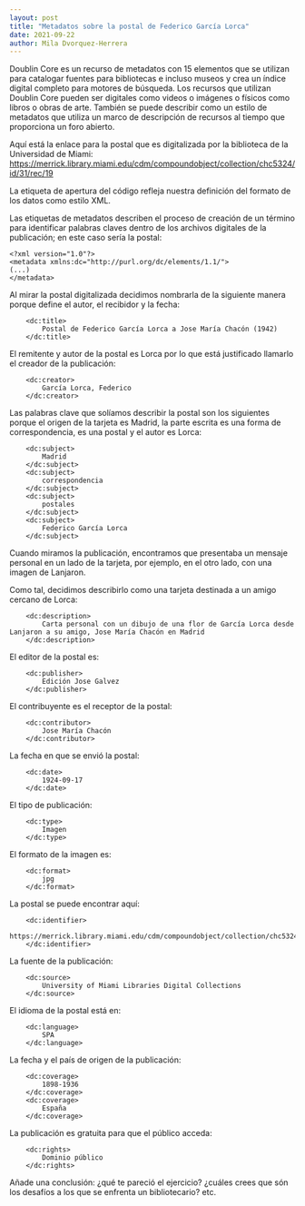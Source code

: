```yaml
---
layout: post
title: "Metadatos sobre la postal de Federico García Lorca"
date: 2021-09-22
author: Mila Dvorquez-Herrera
---
```


Doublin Core es un recurso de metadatos con 15 elementos que se utilizan para catalogar fuentes para bibliotecas e incluso museos y crea un índice digital completo para motores de búsqueda. Los recursos que utilizan Doublin Core pueden ser digitales como videos o imágenes o físicos como libros o obras de arte. También se puede describir como un estilo de metadatos que utiliza un marco de descripción de recursos al tiempo que proporciona un foro abierto. 

Aquí está la enlace para la postal que es digitalizada por la biblioteca de la Universidad de Miami: https://merrick.library.miami.edu/cdm/compoundobject/collection/chc5324/id/31/rec/19

La etiqueta de apertura del código refleja nuestra definición del formato de los datos como estilo XML. 

Las etiquetas de metadatos describen el proceso de creación de un término para identificar palabras claves dentro de los archivos digitales de la publicación; en este caso sería la postal: 

```
<?xml version="1.0"?>
<metadata xmlns:dc="http://purl.org/dc/elements/1.1/">
(...)
</metadata>
```

Al mirar la postal digitalizada decidimos nombrarla de la siguiente manera porque define el autor, el recibidor y la fecha: 

```
    <dc:title> 
        Postal de Federico García Lorca a Jose María Chacón (1942)
    </dc:title> 
 ```

El remitente y autor de la postal es Lorca por lo que está justificado llamarlo el creador de la publicación:

```
    <dc:creator> 
        García Lorca, Federico
    </dc:creator> 
 ```
 
Las palabras clave que solíamos describir la postal son los siguientes porque el origen de la tarjeta es Madrid, la parte escrita es una forma de correspondencia, es una postal y el autor es Lorca: 

```
    <dc:subject> 
        Madrid
    </dc:subject>
    <dc:subject> 
        correspondencia
    </dc:subject>
    <dc:subject> 
        postales
    </dc:subject>
    <dc:subject> 
        Federico García Lorca
    </dc:subject>
```

Cuando miramos la publicación, encontramos que presentaba un mensaje personal en un lado de la tarjeta, por ejemplo, en el otro lado, con una imagen de Lanjaron. 

Como tal, decidimos describirlo como una tarjeta destinada a un amigo cercano de Lorca: 

```
    <dc:description> 
        Carta personal con un dibujo de una flor de García Lorca desde Lanjaron a su amigo, Jose María Chacón en Madrid
    </dc:description>
 ```
 
El editor de la postal es: 

```
    <dc:publisher> 
        Edición Jose Galvez
    </dc:publisher>
```  


El contribuyente es el receptor de la postal:

```
    <dc:contributor> 
        Jose María Chacón
    </dc:contributor>
```
   
La fecha en que se envió la postal: 

```
    <dc:date> 
        1924-09-17
    </dc:date>
```   

El tipo de publicación: 

```
    <dc:type> 
        Imagen
    </dc:type>
```

El formato de la imagen es:

```
    <dc:format> 
        jpg
    </dc:format>
```

La postal se puede encontrar aquí: 

```
    <dc:identifier> 
        https://merrick.library.miami.edu/cdm/compoundobject/collection/chc5324/id/31/rec/19
    </dc:identifier>
 ```  

La fuente de la publicación: 

```
    <dc:source> 
        University of Miami Libraries Digital Collections
    </dc:source>
```

El idioma de la postal está en: 

```
    <dc:language> 
        SPA
    </dc:language>
```   

La fecha y el país de origen de la publicación: 

```
    <dc:coverage> 
        1898-1936
    </dc:coverage>
    <dc:coverage> 
        España
    </dc:coverage>
 ```
 
La publicación es gratuita para que el público acceda: 

```
    <dc:rights> 
        Dominio público
    </dc:rights>
```

Añade una conclusión: ¿qué te pareció el ejercicio? ¿cuáles crees que són los desafíos a los que se enfrenta un bibliotecario? etc. 
